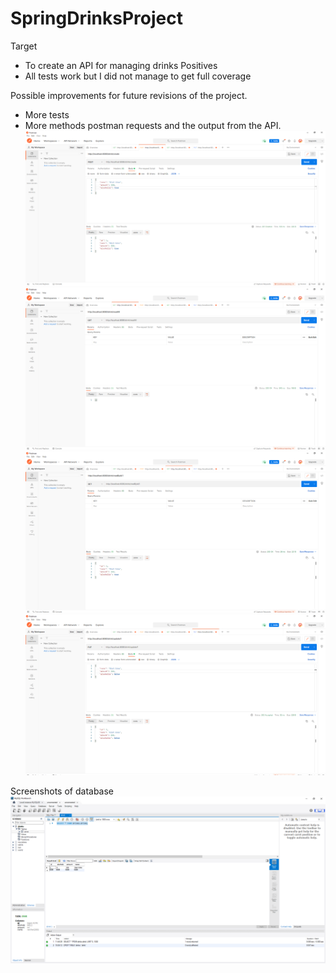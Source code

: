 # SpringDrinksProject
Target
- To create an API for managing drinks
Positives
- All tests work but I did not manage to get full coverage 

Possible improvements for future revisions of the project.
- More tests
- More methods
postman requests and the output from the API.
![Alt text](PostmanCreate.png)
![Alt text](PostmanReadAll.png)
![Alt text](PostmanReadByID.png)
![Alt text](PostmanUpdate.png)

Screenshots of database
![Alt text](Database.png)
